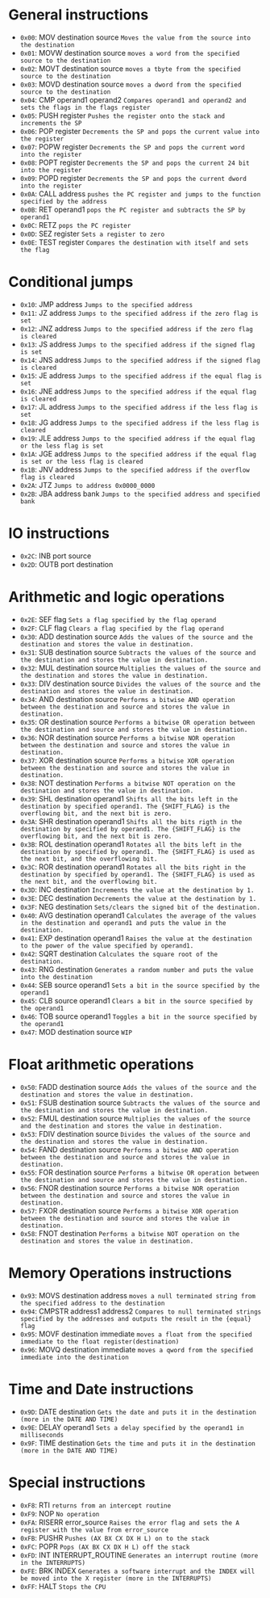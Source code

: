 # General instructions

- `0x00`: MOV       destination source      `Moves the value from the source into the destination`
- `0x01`: MOVW      destination source      `moves a word from the specified source to the destination`
- `0x02`: MOVT      destination source      `moves a tbyte from the specified source to the destination`
- `0x03`: MOVD      destination source      `moves a dword from the specified source to the destination`
- `0x04`: CMP       operand1 operand2       `Compares operand1 and operand2 and sets the flags in the flags register`
- `0x05`: PUSH      register                `Pushes the register onto the stack and increments the SP`
- `0x06`: POP       register                `Decrements the SP and pops the current value into the register`
- `0x07`: POPW      register                `Decrements the SP and pops the current word into the register`
- `0x08`: POPT      register                `Decrements the SP and pops the current 24 bit into the register`
- `0x09`: POPD      register                `Decrements the SP and pops the current dword into the register`
- `0x0A`: CALL      address                 `pushes the PC register and jumps to the function specified by the address`
- `0x0B`: RET       operand1                `pops the PC register and subtracts the SP by operand1`
- `0x0C`: RETZ                              `pops the PC register`
- `0x0D`: SEZ       register                `Sets a register to zero`
- `0x0E`: TEST      register                `Compares the destination with itself and sets the flag`

# Conditional jumps

- `0x10`: JMP       address                 `Jumps to the specified address`
- `0x11`: JZ        address                 `Jumps to the specified address if the zero flag is set`
- `0x12`: JNZ       address                 `Jumps to the specified address if the zero flag is cleared`
- `0x13`: JS        address                 `Jumps to the specified address if the signed flag is set`
- `0x14`: JNS       address                 `Jumps to the specified address if the signed flag is cleared`
- `0x15`: JE        address                 `Jumps to the specified address if the equal flag is set`
- `0x16`: JNE       address                 `Jumps to the specified address if the equal flag is cleared`
- `0x17`: JL        address                 `Jumps to the specified address if the less flag is set`
- `0x18`: JG        address                 `Jumps to the specified address if the less flag is cleared`
- `0x19`: JLE       address                 `Jumps to the specified address if the equal flag or the less flag is set`
- `0x1A`: JGE       address                 `Jumps to the specified address if the equal flag is set or the less flag is cleared`
- `0x1B`: JNV       address                 `Jumps to the specified address if the overflow flag is cleared`
- `0x2A`: JTZ                               `Jumps to address 0x0000_0000`
- `0x2B`: JBA       address bank            `Jumps to the specified address and specified bank`

# IO instructions

- `0x2C`: INB       port source
- `0x2D`: OUTB      port destination

# Arithmetic and logic operations

- `0x2E`: SEF       flag                    `Sets a flag specified by the flag operand`
- `0x2F`: CLF       flag                    `Clears a flag specified by the flag operand`
- `0x30`: ADD       destination source      `Adds the values of the source and the destination and stores the value in destination.`
- `0x31`: SUB       destination source      `Subtracts the values of the source and the destination and stores the value in destination.`
- `0x32`: MUL       destination source      `Multiplies the values of the source and the destination and stores the value in destination.`
- `0x33`: DIV       destination source      `Divides the values of the source and the destination and stores the value in destination.`
- `0x34`: AND       destination source      `Performs a bitwise AND operation between the destination and source and stores the value in destination.`
- `0x35`: OR        destination source      `Performs a bitwise OR operation between the destination and source and stores the value in destination.`
- `0x36`: NOR       destination source      `Performs a bitwise NOR operation between the destination and source and stores the value in destination.`
- `0x37`: XOR       destination source      `Performs a bitwise XOR operation between the destination and source and stores the value in destination.`
- `0x38`: NOT       destination             `Performs a bitwise NOT operation on the destination and stores the value in destination.`
- `0x39`: SHL       destination operand1    `Shifts all the bits left in the destination by specified operand1. The {SHIFT_FLAG} is the overflowing bit, and the next bit is zero.`
- `0x3A`: SHR       destination operand1    `Shifts all the bits rigth in the destination by specified by operand1. The {SHIFT_FLAG} is the overflowing bit, and the next bit is zero.`
- `0x3B`: ROL       destination operand1    `Rotates all the bits left in the destination by specified by operand1. The {SHIFT_FLAG} is used as the next bit, and the overflowing bit.`
- `0x3C`: ROR       destination operand1    `Rotates all the bits right in the destination by specified by operand1. The {SHIFT_FLAG} is used as the next bit, and the overflowing bit.`
- `0x3D`: INC       destination             `Increments the value at the destination by 1.`
- `0x3E`: DEC       destination             `Decrements the value at the destination by 1.`
- `0x3F`: NEG       destination             `Sets/clears the signed bit of the destination.`
- `0x40`: AVG       destination operand1    `Calculates the average of the values in the destination and operand1 and puts the value in the destination.`
- `0x41`: EXP       destination operand1    `Raises the value at the destination to the power of the value specified by operand1.`
- `0x42`: SQRT      destination             `Calculates the square root of the destination.`
- `0x43`: RNG       destination             `Generates a random number and puts the value into the destination`
- `0x44`: SEB       source operand1         `Sets a bit in the source specified by the operand1`
- `0x45`: CLB       source operand1         `Clears a bit in the source specified by the operand1`
- `0x46`: TOB       source operand1         `Toggles a bit in the source specified by the operand1`
- `0x47`: MOD       destination source      `WIP`

# Float arithmetic operations

- `0x50`: FADD      destination source      `Adds the values of the source and the destination and stores the value in destination.`
- `0x51`: FSUB      destination source      `Subtracts the values of the source and the destination and stores the value in destination.`
- `0x52`: FMUL      destination source      `Multiplies the values of the source and the destination and stores the value in destination.`
- `0x53`: FDIV      destination source      `Divides the values of the source and the destination and stores the value in destination.`
- `0x54`: FAND      destination source      `Performs a bitwise AND operation between the destination and source and stores the value in destination.`
- `0x55`: FOR       destination source      `Performs a bitwise OR operation between the destination and source and stores the value in destination.`
- `0x56`: FNOR      destination source      `Performs a bitwise NOR operation between the destination and source and stores the value in destination.`
- `0x57`: FXOR      destination source      `Performs a bitwise XOR operation between the destination and source and stores the value in destination.`
- `0x58`: FNOT      destination             `Performs a bitwise NOT operation on the destination and stores the value in destination.`

# Memory Operations instructions

- `0x93`: MOVS      destination address     `moves a null terminated string from the specified address to the destination`
- `0x94`: CMPSTR    address1 address2       `Compares to null terminated strings specified by the addresses and outputs the result in the {equal} flag`
- `0x95`: MOVF      destination immediate   `moves a float from the specified immediate to the float register(destination)`
- `0x96`: MOVQ      destination immediate   `moves a qword from the specified immediate into the destination`

# Time and Date instructions

- `0x9D`: DATE      destination             `Gets the date and puts it in the destination (more in the DATE AND TIME)`
- `0x9E`: DELAY     operand1                `Sets a delay specified by the operand1 in milliseconds`
- `0x9F`: TIME      destination             `Gets the time and puts it in the destination (more in the DATE AND TIME)`

# Special instructions

- `0xF8`: RTI                               `returns from an intercept routine`
- `0xF9`: NOP                               `No operation`
- `0xFA`: RISERR    error_source            `Raises the error flag and sets the A register with the value from error_source`
- `0xFB`: PUSHR                             `Pushes (AX BX CX DX H L) on to the stack`
- `0xFC`: POPR                              `Pops (AX BX CX DX H L) off the stack`
- `0xFD`: INT       INTERRUPT_ROUTINE       `Generates an interrupt routine (more in the INTERRUPTS)`
- `0xFE`: BRK       INDEX                   `Generates a software interrupt and the INDEX will be moved into the X register (more in the INTERRUPTS)`
- `0xFF`: HALT                              `Stops the CPU`
